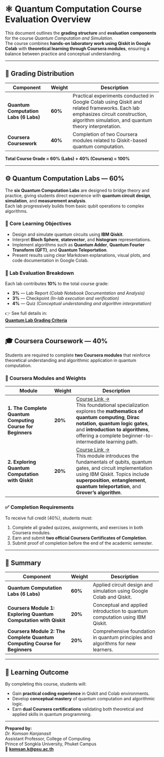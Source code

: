 # ⚛️ Quantum Computation Course Evaluation Overview

This document outlines the **grading structure** and **evaluation components** for the course *Quantum Computation and Simulation*.  
The course combines **hands-on laboratory work using Qiskit in Google Colab** with **theoretical learning through Coursera modules**, ensuring a balance between practice and conceptual understanding.

---

## 🧮 Grading Distribution

| Component | Weight | Description |
|------------|---------|-------------|
| **Quantum Computation Labs (6 Labs)** | **60%** | Practical experiments conducted in Google Colab using Qiskit and related frameworks. Each lab emphasizes circuit construction, algorithm simulation, and quantum theory interpretation. |
| **Coursera Coursework** | **40%** | Completion of two Coursera modules related to Qiskit-based quantum computation. |

**Total Course Grade = 60% (Labs) + 40% (Coursera) = 100%**

---

## ⚙️ Quantum Computation Labs — 60%

The **six Quantum Computation Labs** are designed to bridge theory and practice, giving students direct experience with **quantum circuit design**, **simulation**, and **measurement analysis**.  
Each lab progressively builds from basic qubit operations to complex algorithms.

### 🔹 Core Learning Objectives
- Design and simulate quantum circuits using **IBM Qiskit**.  
- Interpret **Bloch Sphere**, **statevector**, and **histogram** representations.  
- Implement algorithms such as **Quantum Adder**, **Quantum Fourier Transform (QFT)**, and **Quantum Teleportation**.  
- Present results using clear Markdown explanations, visual plots, and code documentation in Google Colab.

### 🧾 Lab Evaluation Breakdown
Each lab contributes **10%** to the total course grade:
- **3%** — Lab Report *(Colab Notebook Documentation and Analysis)*  
- **3%** — Checkpoint *(In-lab execution and verification)*  
- **4%** — Quiz *(Conceptual understanding and algorithm interpretation)*

👉 See full details in:  
**[Quantum Lab Grading Criteria](./Quantum_Lab_Grading_Criteria_README.md)**

---

## 🎓 Coursera Coursework — 40%

Students are required to complete **two Coursera modules** that reinforce theoretical understanding and algorithmic application in quantum computation.

### 📘 Coursera Modules and Weights

| Module | Weight | Description |
|---------|---------|-------------|
| **1. The Complete Quantum Computing Course for Beginners** | **20%** | [Course Link →](https://www.coursera.org/programs/artificial-intelligence-and-system-eng-65etz/specializations/packt-the-complete-quantum-computing-course-for-beginners?source=search) <br> This foundational specialization explores the **mathematics of quantum computing**, **Dirac notation**, **quantum logic gates**, and **introduction to algorithms**, offering a complete beginner-to-intermediate learning path. |
| **2. Exploring Quantum Computation with Qiskit** | **20%** | [Course Link →](https://www.coursera.org/videos/packt-quantum-computing-with-qiskit-and-advanced-algorithms-wils7/jmvR1?query=Quantum%20computation&topic=Computer%20Science&sortBy=BEST_MATCH&source=search) <br> This module introduces the fundamentals of qubits, quantum gates, and circuit implementation using IBM Qiskit. Topics include **superposition**, **entanglement**, **quantum teleportation**, and **Grover’s algorithm**. |

### ✅ Completion Requirements
To receive full credit (40%), students must:
1. Complete all graded quizzes, assignments, and exercises in both Coursera modules.  
2. Earn and submit **two official Coursera Certificates of Completion**.  
3. Submit proof of completion before the end of the academic semester.

---

## 🧩 Summary

| Component | Weight | Description |
|------------|---------|-------------|
| **Quantum Computation Labs (6 Labs)** | **60%** | Applied circuit design and simulation using Google Colab and Qiskit. |
| **Coursera Module 1: Exploring Quantum Computation with Qiskit** | **20%** | Conceptual and applied introduction to quantum computation using IBM Qiskit. |
| **Coursera Module 2: The Complete Quantum Computing Course for Beginners** | **20%** | Comprehensive foundation in quantum principles and algorithms for new learners. |

---

## 🎯 Learning Outcome

By completing this course, students will:
- Gain **practical coding experience** in Qiskit and Colab environments.  
- Develop **conceptual mastery** of quantum computation and algorithmic logic.  
- Earn **dual Coursera certifications** validating both theoretical and applied skills in quantum programming.  

---

**Prepared by:**  
*Dr. Komsan Kanjanasit*  
Assistant Professor, College of Computing  
Prince of Songkla University, Phuket Campus  
📧 **komsan.k@psu.ac.th**
